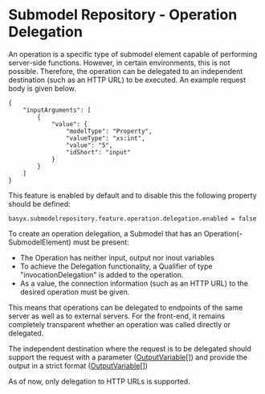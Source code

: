 # Submodel Repository - Operation Delegation
An operation is a specific type of submodel element capable of performing server-side functions. However, in certain environments, this is not possible. Therefore, the operation can be delegated to an independent destination (such as an HTTP URL) to be executed. An example request body is given below.
```
{
	"inputArguments": [
		{
		    "value": {
		        "modelType": "Property",
		        "valueType": "xs:int",
		        "value": "5",
		        "idShort": "input"
		    }
	 	}
	]
}
```

This feature is enabled by default and to disable this the following property should be defined:

```
basyx.submodelrepository.feature.operation.delegation.enabled = false
```

To create an operation delegation, a Submodel that has an Operation(-SubmodelElement) must be present:
-	The Operation has neither input, output nor inout variables
-	To achieve the Delegation functionality, a Qualifier of type "invocationDelegation" is added to the operation.
-	As a value, the connection information (such as an HTTP URL) to the desired operation must be given.

This means that operations can be delegated to endpoints of the same server as well as to external servers. For the front-end, it remains completely transparent whether an operation was called directly or delegated.


The independent destination where the request is to be delegated should support the request with a parameter ([OutputVariable[]](https://github.com/eclipse-aas4j/aas4j/blob/2abf04bc01f80bceafa575cf85da429d5fe63918/model/src/main/java/org/eclipse/digitaltwin/aas4j/v3/model/OperationVariable.java#L31)) and provide the output in a strict format ([OutputVariable[]](https://github.com/eclipse-aas4j/aas4j/blob/2abf04bc01f80bceafa575cf85da429d5fe63918/model/src/main/java/org/eclipse/digitaltwin/aas4j/v3/model/OperationVariable.java#L31))

As of now, only delegation to HTTP URLs is supported.
